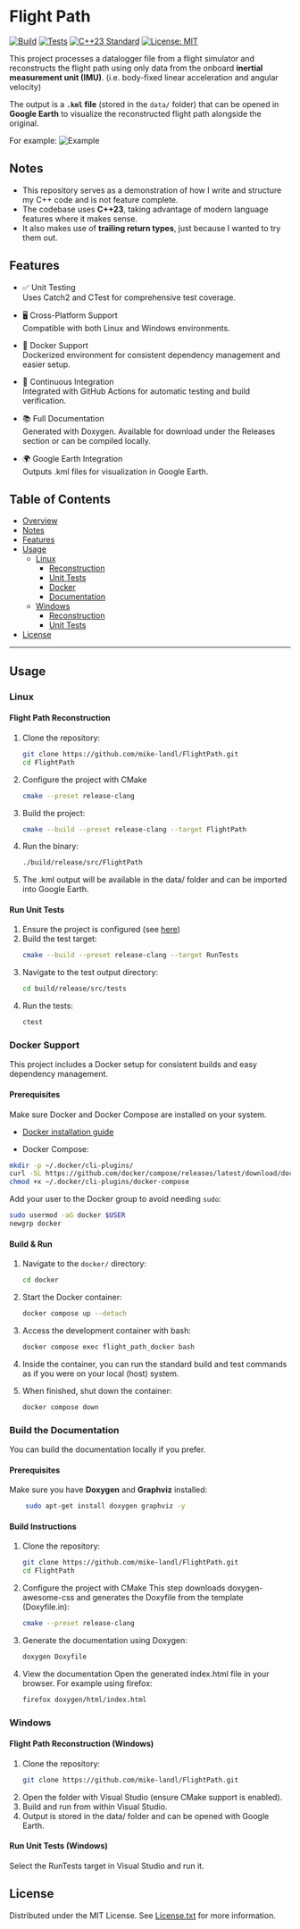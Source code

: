 # Flight Path

[![Build](https://github.com/mike-landl/FlightPath/actions/workflows/build.yml/badge.svg)](https://github.com/mike-landl/FlightPath/actions/workflows/build.yml)
[![Tests](https://github.com/mike-landl/FlightPath/actions/workflows/tests.yml/badge.svg)](https://github.com/mike-landl/FlightPath/actions/workflows/tests.yml)
[![C++23 Standard](https://img.shields.io/badge/Standard-C++23-yellow.svg)](https://isocpp.org/std/the-standard)
[![License: MIT](https://img.shields.io/badge/License-MIT-yellow.svg)](https://opensource.org/licenses/MIT)

This project processes a datalogger file from a flight simulator and reconstructs the flight path using only data from the onboard **inertial measurement unit (IMU)**.
(i.e. body-fixed linear acceleration and angular velocity)

The output is a **`.kml` file** (stored in the `data/` folder) that can be opened in **Google Earth** to visualize the reconstructed flight path alongside the original.

For example:
![Example](Example.PNG)

## Notes
- This repository serves as a demonstration of how I write and structure my C++ code and is not feature complete.
- The codebase uses **C++23**, taking advantage of modern language features where it makes sense.
- It also makes use of **trailing return types**, just because I wanted to try them out.

## Features
- ✅ Unit Testing\
Uses Catch2 and CTest for comprehensive test coverage.

- 🖥️ Cross-Platform Support\
Compatible with both Linux and Windows environments.

- 🐳 Docker Support\
Dockerized environment for consistent dependency management and easier setup.

- 🔄 Continuous Integration\
Integrated with GitHub Actions for automatic testing and build verification.

- 📚 Full Documentation\
Generated with Doxygen. Available for download under the Releases section or can be compiled locally.

- 🌍 Google Earth Integration\
Outputs .kml files for visualization in Google Earth.


## Table of Contents
- [Overview](#flight-path)
- [Notes](#notes)
- [Features](#features)
- [Usage](#usage)
  - [Linux](#linux)
    - [Reconstruction](#flight-path-reconstruction)
    - [Unit Tests](#run-unit-tests)
    - [Docker](#docker-support)
    - [Documentation](#build-the-documentation)
  - [Windows](#windows)
    - [Reconstruction](#flight-path-reconstruction-windows)
    - [Unit Tests](#run-unit-tests-windows)
- [License](#license)

---

## Usage

### Linux

#### Flight Path Reconstruction
1. Clone the repository:
    ```sh
    git clone https://github.com/mike-landl/FlightPath.git
    cd FlightPath
    ```
2. Configure the project with CMake
    ```sh
    cmake --preset release-clang
    ```
3. Build the project:
    ```sh
    cmake --build --preset release-clang --target FlightPath
    ```
4. Run the binary:
    ```sh
    ./build/release/src/FlightPath
    ```
5. The .kml output will be available in the data/ folder and can be imported into Google Earth.

#### Run Unit Tests
1. Ensure the project is configured (see [here](#flight-path-reconstruction))
2. Build the test target:
    ```sh
    cmake --build --preset release-clang --target RunTests
    ```
3. Navigate to the test output directory:
    ```sh
    cd build/release/src/tests
    ```
4. Run the tests:
    ```sh
    ctest
    ```

### Docker Support

This project includes a Docker setup for consistent builds and easy dependency management.

#### Prerequisites

Make sure Docker and Docker Compose are installed on your system.

- [Docker installation guide](https://docs.docker.com/engine/install/)

- Docker Compose:

```sh
mkdir -p ~/.docker/cli-plugins/
curl -SL https://github.com/docker/compose/releases/latest/download/docker-compose-linux-x86_64 -o ~/.docker/cli-plugins/docker-compose
chmod +x ~/.docker/cli-plugins/docker-compose
```

Add your user to the Docker group to avoid needing `sudo`:

```sh
sudo usermod -aG docker $USER
newgrp docker
```

#### Build & Run

1. Navigate to the `docker/` directory:
   ```sh
   cd docker
   ```

2. Start the Docker container:
   ```sh
   docker compose up --detach
   ```

3. Access the development container with bash:
   ```sh
   docker compose exec flight_path_docker bash
   ```

4. Inside the container, you can run the standard build and test commands as if you were on your local (host) system.

5. When finished, shut down the container:
   ```sh
   docker compose down
   ```

### Build the Documentation
You can build the documentation locally if you prefer.

#### Prerequisites
Make sure you have **Doxygen** and **Graphviz** installed:
```sh
    sudo apt-get install doxygen graphviz -y
```

#### Build Instructions
1. Clone the repository:
    ```sh
    git clone https://github.com/mike-landl/FlightPath.git
    cd FlightPath
    ```

2. Configure the project with CMake
    This step downloads doxygen-awesome-css and generates the Doxyfile from the template (Doxyfile.in):
    ```sh
    cmake --preset release-clang
    ```

3. Generate the documentation using Doxygen:
    ```sh
    doxygen Doxyfile
    ```

4. View the documentation
    Open the generated index.html file in your browser. For example using firefox:
    ```sh
    firefox doxygen/html/index.html
    ```

### Windows
#### Flight Path Reconstruction (Windows)
1. Clone the repository:
    ```sh
    git clone https://github.com/mike-landl/FlightPath.git
    ```
2. Open the folder with Visual Studio (ensure CMake support is enabled).
3. Build and run from within Visual Studio.
4. Output is stored in the data/ folder and can be opened with Google Earth.

#### Run Unit Tests (Windows)
Select the RunTests target in Visual Studio and run it.

## License

Distributed under the MIT License. See [License.txt](License.txt) for more information.